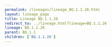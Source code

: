 ```yaml
---
permalink: /lineages/lineage_BQ.1.1.26.html
layout: lineage_page
title: Lineage BQ.1.1.26
redirect_to: ../lineage.html?lineage=BQ.1.1.26
lineage: BQ.1.1.26
parent: BQ.1.1
children: ['BQ.1.1.26']
---
```

